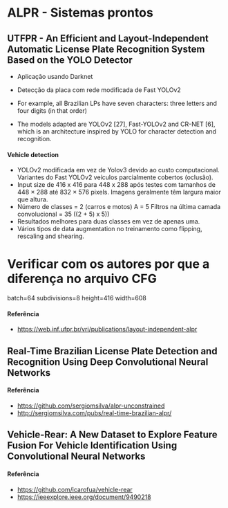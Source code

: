 # ALPR - Sistemas prontos

## UTFPR - An Efficient and Layout-Independent Automatic License Plate Recognition System Based on the YOLO Detector

* Aplicação usando Darknet

* Detecção da placa com rede modificada de Fast YOLOv2

* For example, all Brazilian LPs have seven characters: three letters and four digits (in that order)

* The models adapted are YOLOv2 [27], Fast-YOLOv2 and CR-NET [6], which is an architecture inspired by YOLO for character detection and recognition.

#### Vehicle detection

* YOLOv2 modificada em vez de Yolov3 devido ao custo computacional. Variantes do Fast YOLOv2 veículos parcialmente cobertos (oclusão).
* Input size de 416 x 416 para 448 x 288 após testes com tamanhos de 448 × 288 até 832 × 576 pixels. Imagens geralmente têm largura maior que altura.
* Número de classes = 2 (carros e motos)    A = 5   Filtros na última camada convolucional = 35 ((2 + 5) x 5))
* Resultados melhores para duas classes em vez de apenas uma.
* Vários tipos de data augmentation no treinamento como flipping, rescaling and shearing.

# Verificar com os autores por que a diferença no arquivo CFG
batch=64
subdivisions=8
height=416
width=608

#### Referência

* https://web.inf.ufpr.br/vri/publications/layout-independent-alpr

## Real-Time Brazilian License Plate Detection and Recognition Using Deep Convolutional Neural Networks

#### Referência

* https://github.com/sergiomsilva/alpr-unconstrained
* http://sergiomsilva.com/pubs/real-time-brazilian-alpr/

## Vehicle-Rear: A New Dataset to Explore Feature Fusion For Vehicle Identification Using Convolutional Neural Networks

#### Referência
* https://github.com/icarofua/vehicle-rear
* https://ieeexplore.ieee.org/document/9490218
